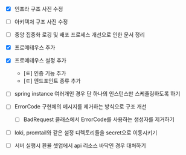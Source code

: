 - [x] 인프라 구조 사진 수정
- [ ] 아키텍처 구조 사진 수정
- [ ] 중앙 집중화 로깅 및 배포 프로세스 개선으로 인한 문서 정리
- [x] 프로메테우스 추가
- [x] 프로메테우스 설정 추가
	- [ㅌ] 인증 기능 추가
	- [ㅌ] 엔드포인트 종류 추가
- [ ] spring instance 여러개인 경우 단 하나의 인스턴스만 스케줄링하도록 하기
- [ ] ErrorCode 구현체의 메시지를 제거하는 방식으로 구조 개선
	- [ ] BadRequest 클래스에서 ErrorCode를 사용하는 생성자를 제거하기
- [ ] loki, promtail와 같은 설정 디렉토리들을 secret으로 이동시키기
- [ ] 서버 실행시 환율 셋업에서 api 리소스 바닥인 경우 대처하기





